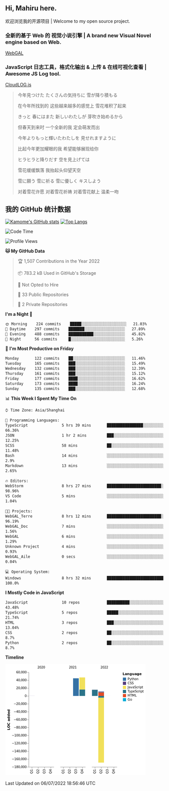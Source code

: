## Hi, Mahiru here.

欢迎浏览我的开源项目 | Welcome to my open source project.

### 全新的基于 Web 的 视觉小说引擎 | A brand new Visual Novel engine based on Web.

[WebGAL](https://github.com/MakinoharaShoko/WebGAL)

### JavaScript 日志工具，格式化输出 & 上传 & 在线可视化查看 | Awesome JS Log tool.

[CloudLOG.js](https://github.com/MakinoharaShoko/CloudLog.JS)

> 今年見つけた たくさんの気持ちに 雪が降り積もる  
> 
> 在今年所找到的 这些越来越多的感觉上 雪花堆积了起来  
> 
> きっと 春にはまた 新しいわたしが 芽吹き始めるから  
> 
> 但春天到来时 一个全新的我 定会萌发而出  
> 
> 今年よりもっと輝いたわたしを 見せれますように  
> 
> 比起今年更加耀眼的我 希望能够展现给你  
> 
> ヒラヒラと降りだす 空を見上げては  
> 
> 雪花缓缓飘落 我抬起头仰望天空  
> 
> 雪に願う 雪に祈る 雪に優しく キスしよう  
> 
> 对着雪花许愿 对着雪花祈祷 对着雪花献上 温柔一吻

## 我的 GitHub 统计数据

[![Kamome's GitHub stats](https://github-readme-stats.vercel.app/api?username=MakinoharaShoko)](https://github.com/anuraghazra/github-readme-stats)
[![Top Langs](https://github-readme-stats.vercel.app/api/top-langs/?username=MakinoharaShoko&layout=compact)](https://github.com/anuraghazra/github-readme-stats)

<!--
**MakinoharaShoko/MakinoharaShoko** is a ✨ _special_ ✨ repository because its `README.md` (this file) appears on your GitHub profile.

Here are some ideas to get you started:

- 🔭 I’m currently working on ...
- 🌱 I’m currently learning ...
- 👯 I’m looking to collaborate on ...
- 🤔 I’m looking for help with ...
- 💬 Ask me about ...
- 📫 How to reach me: ...
- 😄 Pronouns: ...
- ⚡ Fun fact: ...
-->

<!--START_SECTION:waka-->
![Code Time](http://img.shields.io/badge/Code%20Time-0%20secs-blue)

![Profile Views](http://img.shields.io/badge/Profile%20Views-7-blue)

**🐱 My GitHub Data** 

> 🏆 1,507 Contributions in the Year 2022
 > 
> 📦 783.2 kB Used in GitHub's Storage 
 > 
> 🚫 Not Opted to Hire
 > 
> 📜 33 Public Repositories 
 > 
> 🔑 2 Private Repositories  
 > 
**I'm a Night 🦉** 

```text
🌞 Morning    224 commits    █████░░░░░░░░░░░░░░░░░░░░   21.03% 
🌆 Daytime    297 commits    ███████░░░░░░░░░░░░░░░░░░   27.89% 
🌃 Evening    488 commits    ███████████░░░░░░░░░░░░░░   45.82% 
🌙 Night      56 commits     █░░░░░░░░░░░░░░░░░░░░░░░░   5.26%

```
📅 **I'm Most Productive on Friday** 

```text
Monday       122 commits    ██░░░░░░░░░░░░░░░░░░░░░░░   11.46% 
Tuesday      165 commits    ███░░░░░░░░░░░░░░░░░░░░░░   15.49% 
Wednesday    132 commits    ███░░░░░░░░░░░░░░░░░░░░░░   12.39% 
Thursday     161 commits    ███░░░░░░░░░░░░░░░░░░░░░░   15.12% 
Friday       177 commits    ████░░░░░░░░░░░░░░░░░░░░░   16.62% 
Saturday     173 commits    ████░░░░░░░░░░░░░░░░░░░░░   16.24% 
Sunday       135 commits    ███░░░░░░░░░░░░░░░░░░░░░░   12.68%

```


📊 **This Week I Spent My Time On** 

```text
⌚︎ Time Zone: Asia/Shanghai

💬 Programming Languages: 
TypeScript               5 hrs 39 mins       ████████████████░░░░░░░░░   66.36% 
JSON                     1 hr 2 mins         ███░░░░░░░░░░░░░░░░░░░░░░   12.25% 
SCSS                     58 mins             ██░░░░░░░░░░░░░░░░░░░░░░░   11.48% 
Bash                     14 mins             ░░░░░░░░░░░░░░░░░░░░░░░░░   2.9% 
Markdown                 13 mins             ░░░░░░░░░░░░░░░░░░░░░░░░░   2.65%

🔥 Editors: 
WebStorm                 8 hrs 27 mins       ████████████████████████░   98.96% 
VS Code                  5 mins              ░░░░░░░░░░░░░░░░░░░░░░░░░   1.04%

🐱‍💻 Projects: 
WebGAL_Terre             8 hrs 12 mins       ████████████████████████░   96.19% 
WebGAL_Doc               7 mins              ░░░░░░░░░░░░░░░░░░░░░░░░░   1.56% 
WebGAL                   6 mins              ░░░░░░░░░░░░░░░░░░░░░░░░░   1.29% 
Unknown Project          4 mins              ░░░░░░░░░░░░░░░░░░░░░░░░░   0.93% 
WebGAL_Aile              0 secs              ░░░░░░░░░░░░░░░░░░░░░░░░░   0.04%

💻 Operating System: 
Windows                  8 hrs 32 mins       █████████████████████████   100.0%

```

**I Mostly Code in JavaScript** 

```text
JavaScript               10 repos            ██████████░░░░░░░░░░░░░░░   43.48% 
TypeScript               5 repos             █████░░░░░░░░░░░░░░░░░░░░   21.74% 
HTML                     3 repos             ███░░░░░░░░░░░░░░░░░░░░░░   13.04% 
CSS                      2 repos             ██░░░░░░░░░░░░░░░░░░░░░░░   8.7% 
Python                   2 repos             ██░░░░░░░░░░░░░░░░░░░░░░░   8.7%

```


**Timeline**

![Chart not found](https://raw.githubusercontent.com/MakinoharaShoko/MakinoharaShoko/main/charts/bar_graph.png) 


 Last Updated on 06/07/2022 18:56:46 UTC
<!--END_SECTION:waka-->
